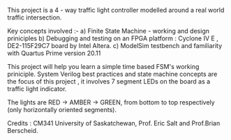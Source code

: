 This project is a 4 - way traffic light controller modelled around a real world traffic intersection.

Key concepts involved :- 
    a) Finite State Machine - working and design priniciples
    b) Debugging and testing on an FPGA platform : Cyclone IV E , DE2-115F29C7 board
        by Intel Altera. 
    c) ModelSim testbench and familiarity with Quartus Prime version 20.11

This project will help you learn a simple time based FSM's working priniciple.
System Verilog best practices and state machine concepts are the focus of this project 
, it involves 7 segment LEDs on the board as a traffic light indicator. 

The lights are RED -> AMBER -> GREEN, from bottom to top respectively (only horizontally oriented segments).

Credits : CM341 University of Saskatchewan, Prof. Eric Salt and Prof.Brian Berscheid.